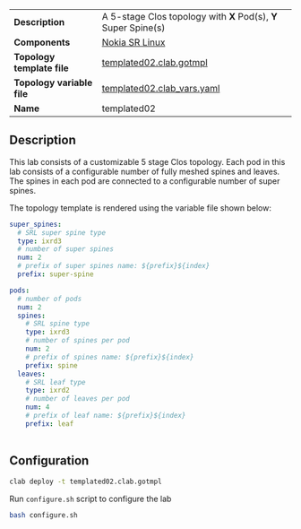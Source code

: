 |                            |                                                                 |
| -------------------------- | --------------------------------------------------------------- |
| **Description**            | A 5-stage Clos topology with **X** Pod(s), **Y** Super Spine(s) |
| **Components**             | [Nokia SR Linux][srl]                                           |
| **Topology template file** | [templated02.clab.gotmpl][topofile]                             |
| **Topology variable file** | [templated02.clab_vars.yaml][topovarfile]                       |
| **Name**                   | templated02                                                     |

## Description

This lab consists of a customizable 5 stage Clos topology.
Each pod in this lab consists of a configurable number of fully meshed spines and leaves.
The spines in each pod are connected to a configurable number of super spines.

The topology template is rendered using the variable file shown below:

```yaml
super_spines:
  # SRL super spine type
  type: ixrd3
  # number of super spines
  num: 2
  # prefix of super spines name: ${prefix}${index}
  prefix: super-spine

pods:
  # number of pods
  num: 2
  spines:
    # SRL spine type
    type: ixrd3
    # number of spines per pod
    num: 2
    # prefix of spines name: ${prefix}${index}
    prefix: spine
  leaves:
    # SRL leaf type
    type: ixrd2
    # number of leaves per pod
    num: 4
    # prefix of leaf name: ${prefix}${index}
    prefix: leaf

```

<div class="mxgraph" style="max-width:100%;border:1px solid transparent;margin:0 auto; display:block;" data-mxgraph="{&quot;page&quot;:1,&quot;zoom&quot;:1.5,&quot;highlight&quot;:&quot;#0000ff&quot;,&quot;nav&quot;:true,&quot;check-visible-state&quot;:true,&quot;resize&quot;:true,&quot;url&quot;:&quot;https://raw.githubusercontent.com/srl-labs/containerlab/diagrams/clab-lab-examples-templated.drawio&quot;}"></div>

## Configuration

```bash
clab deploy -t templated02.clab.gotmpl
```

Run `configure.sh` script to configure the lab

```bash
bash configure.sh
```

[srl]: https://www.nokia.com/networks/products/service-router-linux-NOS/
[topofile]: https://github.com/srl-labs/containerlab/tree/main/lab-examples/templated01/templated01.clab.gotmpl
[topovarfile]: https://github.com/srl-labs/containerlab/tree/main/lab-examples/templated01/templated01.clab_vars.yaml


<script type="text/javascript" src="https://cdn.jsdelivr.net/gh/hellt/drawio-js@main/embed2.js" async></script>
